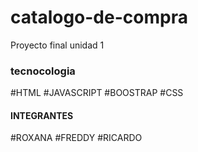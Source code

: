 # catalogo-de-compra

Proyecto final unidad 1

### tecnocologia

#HTML 
#JAVASCRIPT 
#BOOSTRAP 
#CSS

#### INTEGRANTES

#ROXANA
#FREDDY
#RICARDO
